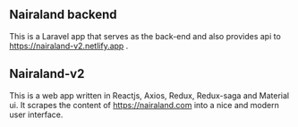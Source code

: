 
## Nairaland backend

This is a Laravel app that serves as the back-end and also provides api to https://nairaland-v2.netlify.app .


## Nairaland-v2
This is a web app written in Reactjs, Axios, Redux, Redux-saga and Material ui. It scrapes the content of https://nairaland.com into a nice and  modern user interface.
